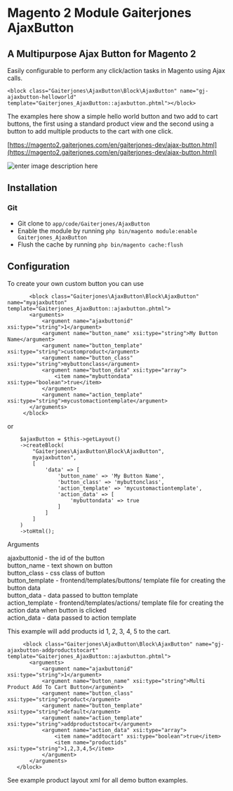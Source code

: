 
# Magento 2 Module Gaiterjones AjaxButton

## A Multipurpose Ajax Button for Magento 2

Easily configurable to perform any click/action tasks in Magento using Ajax calls.

    <block class="Gaiterjones\AjaxButton\Block\AjaxButton" name="gj-ajaxbutton-helloworld" template="Gaiterjones_AjaxButton::ajaxbutton.phtml"></block>

The examples here show a simple hello world button and two add to cart buttons, the first using a standard product view and the second using a button to add multiple products to the cart with one click.

[https://magento2.gaiterjones.com/en/gaiterjones-dev/ajax-button.html](https://magento2.gaiterjones.com/en/gaiterjones-dev/ajax-button.html)

![enter image description here](https://blog.gaiterjones.com/dropbox/a-gifs/ajaxbutton1.gif)

## Installation

### Git

 - Git clone to `app/code/Gaiterjones/AjaxButton`
 - Enable the module by running `php bin/magento module:enable Gaiterjones_AjaxButton`
 - Flush the cache by running `php bin/magento cache:flush`

## Configuration

To create your own custom button you can use

           <block class="Gaiterjones\AjaxButton\Block\AjaxButton" name="myajaxbutton" template="Gaiterjones_AjaxButton::ajaxbutton.phtml">
           <arguments>
               <argument name="ajaxbuttonid" xsi:type="string">1</argument>
               <argument name="button_name" xsi:type="string">My Button Name</argument>
               <argument name="button_template" xsi:type="string">customproduct</argument>
               <argument name="button_class" xsi:type="string">mybuttonclass</argument>
               <argument name="button_data" xsi:type="array">
                   <item name="mybuttondata" xsi:type="boolean">true</item>
               </argument>
               <argument name="action_template" xsi:type="string">mycustomactiontemplate</argument>
           </arguments>
         </block>

or

        $ajaxButton = $this->getLayout()
        ->createBlock(
            "Gaiterjones\AjaxButton\Block\AjaxButton",
            myajaxbutton",
            [
                'data' => [
                    'button_name' => 'My Button Name',
                    'button_class' => 'mybuttonclass',
                    'action_template' => 'mycustomactiontemplate',
                    'action_data' => [
                        'mybuttondata' => true
                    ]
                ]
            ]
        )
        ->toHtml();


Arguments

ajaxbuttonid - the id of the button   
button_name - text shown on button  
button_class - css class of button   
button_template - frontend/templates/buttons/ template file for creating the button data   
button_data - data passed to button template   
action_template - frontend/templates/actions/ template file for creating the action data when button is clicked   
action_data - data passed to action template   

This example will add products id 1, 2, 3, 4, 5 to the cart.

         <block class="Gaiterjones\AjaxButton\Block\AjaxButton" name="gj-ajaxbutton-addproductstocart" template="Gaiterjones_AjaxButton::ajaxbutton.phtml">
           <arguments>
               <argument name="ajaxbuttonid" xsi:type="string">1</argument>
               <argument name="button_name" xsi:type="string">Multi Product Add To Cart Button</argument>
               <argument name="button_class" xsi:type="string">product</argument>
               <argument name="button_template" xsi:type="string">default</argument>
               <argument name="action_template" xsi:type="string">addproductstocart</argument>
               <argument name="action_data" xsi:type="array">
                   <item name="addtocart" xsi:type="boolean">true</item>
                   <item name="productids" xsi:type="string">1,2,3,4,5</item>
               </argument>
           </arguments>
       </block>

See example product layout xml for all demo button examples.

